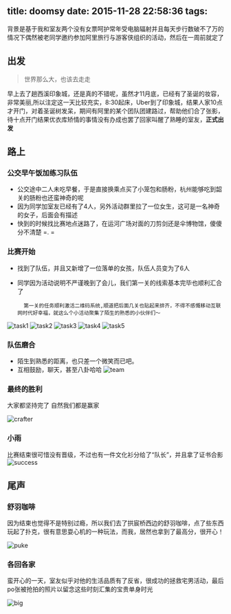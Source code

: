 title: doomsy
date: 2015-11-28 22:58:36
tags:
---

背景是基于我和室友两个没有女票呵护常年受电脑辐射并且每天步行数破不了万的情况下偶然被老同学邀约参加阿里旅行与游客侠组织的活动，然后在一周前就定了

## 出发	
> 世界那么大，也该去走走

早上去了趟西溪印象城，还是真的不错呢，虽然才11月底，已经有了圣诞的妆容，非常美丽,所以注定这一天比较充实，8:30起床，Uber到了印象城，结果人家10点才开门，对着圣诞树发呆，期间有阿里的某个团队团建路过，帮助他们合了张影，待十点开门结果优衣库矫情的事情没有办成也罢了回家叫醒了熟睡的室友，**正式出发**
## 路上
### 公交早午饭加练习队伍
- 公交途中二人未吃早餐，于是直接换乘点买了小笼包和肠粉，杭州能够吃到韶关的肠粉也还蛮神奇的呢
- 因为同学加室友已经有了4人，另外活动群里拉了一位女生，这可是一名神奇的女子，后面会有描述
- 快到的时候找比赛地点迷路了，在运河广场对面的刀剪剑还是伞博物馆，傻傻分不清楚 =. =

### 比赛开始
- 找到了队伍，并且又新增了一位落单的女孩，队伍人员变为了6人
- 同学因为活动说明不严谨晚到了会儿，我们第一关的线索基本完毕也顺利汇合了
	
		第一关的任务顺利激活二维码系统,顺道把后面几关也贴起来排齐，不得不感慨移动互联网时代好幸福，就这么个小活动聚集了陌生的熟悉的小伙伴们～
	
![task1](/images/4147b7d4a778bb1f43d3e7ea02bf61537e06596c.jpg)
![task2](/images/1a5fedef98805b4c13e36a6f538aa1eb661ba655.jpg)
![task3](/images/5feca650525585087b935580f5a669a5c3323c43.jpg)
![task4](/images/e5228e63d6a0f8b9f9227851a1d07aa0fa37b30c.jpg)
![task5](/images/bac66e0a1a66bf7285235c03c8902f3d06266a8b.jpg)
### 队伍磨合
- 陌生到熟悉的距离，也只差一个微笑而已吧。
- 互相鼓励，聊天，甚至八卦哈哈
![team](/images/a399dd04bddde958dd02b20a686da56e78358a2b.jpg)
### 最终的胜利
大家都坚持完了 自然我们都是赢家

![crafter](/images/bb91e3276c489d99fa313710c2f16cb9f91fe297.jpg)
### 小雨
比赛结束很可惜没有晋级，不过也有一件文化衫分给了“队长”，并且拿了证书合影
![success](/images/f64d13fe7869a92ae0e1dc8281cca3d579f4fba0.jpg)
## 尾声
### 舒羽咖啡
因为结束也觉得不是特别过瘾，所以我们去了拱宸桥西边的舒羽咖啡，点了些东西玩起了扑克，很有意思耍心机的一种玩法，而我，居然也拿到了最高分，很开心！

![puke](/images/22a6e63eeaeb4d81644f95f42f9a8c5e7871e9cf.jpg)
### 各回各家
蛮开心的一天，室友似乎对他的生活品质有了反省，很成功的拯救宅男活动，最后po张被抢拍的照片以留念这些时刻汇集的宝贵单身时光
	
![big](/images/a4084c154d1d5da322200be78991626c3921a75d.jpg)
	

	





